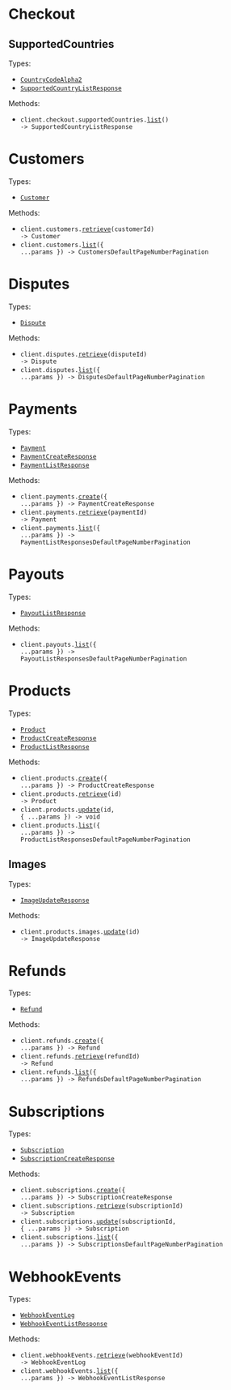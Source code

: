 # Checkout

## SupportedCountries

Types:

- <code><a href="./src/resources/checkout/supported-countries.ts">CountryCodeAlpha2</a></code>
- <code><a href="./src/resources/checkout/supported-countries.ts">SupportedCountryListResponse</a></code>

Methods:

- <code title="get /checkout/supported_countries">client.checkout.supportedCountries.<a href="./src/resources/checkout/supported-countries.ts">list</a>() -> SupportedCountryListResponse</code>

# Customers

Types:

- <code><a href="./src/resources/customers.ts">Customer</a></code>

Methods:

- <code title="get /customers/{customer_id}">client.customers.<a href="./src/resources/customers.ts">retrieve</a>(customerId) -> Customer</code>
- <code title="get /customers">client.customers.<a href="./src/resources/customers.ts">list</a>({ ...params }) -> CustomersDefaultPageNumberPagination</code>

# Disputes

Types:

- <code><a href="./src/resources/disputes.ts">Dispute</a></code>

Methods:

- <code title="get /disputes/{dispute_id}">client.disputes.<a href="./src/resources/disputes.ts">retrieve</a>(disputeId) -> Dispute</code>
- <code title="get /disputes">client.disputes.<a href="./src/resources/disputes.ts">list</a>({ ...params }) -> DisputesDefaultPageNumberPagination</code>

# Payments

Types:

- <code><a href="./src/resources/payments.ts">Payment</a></code>
- <code><a href="./src/resources/payments.ts">PaymentCreateResponse</a></code>
- <code><a href="./src/resources/payments.ts">PaymentListResponse</a></code>

Methods:

- <code title="post /payments">client.payments.<a href="./src/resources/payments.ts">create</a>({ ...params }) -> PaymentCreateResponse</code>
- <code title="get /payments/{payment_id}">client.payments.<a href="./src/resources/payments.ts">retrieve</a>(paymentId) -> Payment</code>
- <code title="get /payments">client.payments.<a href="./src/resources/payments.ts">list</a>({ ...params }) -> PaymentListResponsesDefaultPageNumberPagination</code>

# Payouts

Types:

- <code><a href="./src/resources/payouts.ts">PayoutListResponse</a></code>

Methods:

- <code title="get /payouts">client.payouts.<a href="./src/resources/payouts.ts">list</a>({ ...params }) -> PayoutListResponsesDefaultPageNumberPagination</code>

# Products

Types:

- <code><a href="./src/resources/products/products.ts">Product</a></code>
- <code><a href="./src/resources/products/products.ts">ProductCreateResponse</a></code>
- <code><a href="./src/resources/products/products.ts">ProductListResponse</a></code>

Methods:

- <code title="post /products">client.products.<a href="./src/resources/products/products.ts">create</a>({ ...params }) -> ProductCreateResponse</code>
- <code title="get /products/{id}">client.products.<a href="./src/resources/products/products.ts">retrieve</a>(id) -> Product</code>
- <code title="patch /products/{id}">client.products.<a href="./src/resources/products/products.ts">update</a>(id, { ...params }) -> void</code>
- <code title="get /products">client.products.<a href="./src/resources/products/products.ts">list</a>({ ...params }) -> ProductListResponsesDefaultPageNumberPagination</code>

## Images

Types:

- <code><a href="./src/resources/products/images.ts">ImageUpdateResponse</a></code>

Methods:

- <code title="put /products/{id}/images">client.products.images.<a href="./src/resources/products/images.ts">update</a>(id) -> ImageUpdateResponse</code>

# Refunds

Types:

- <code><a href="./src/resources/refunds.ts">Refund</a></code>

Methods:

- <code title="post /refunds">client.refunds.<a href="./src/resources/refunds.ts">create</a>({ ...params }) -> Refund</code>
- <code title="get /refunds/{refund_id}">client.refunds.<a href="./src/resources/refunds.ts">retrieve</a>(refundId) -> Refund</code>
- <code title="get /refunds">client.refunds.<a href="./src/resources/refunds.ts">list</a>({ ...params }) -> RefundsDefaultPageNumberPagination</code>

# Subscriptions

Types:

- <code><a href="./src/resources/subscriptions.ts">Subscription</a></code>
- <code><a href="./src/resources/subscriptions.ts">SubscriptionCreateResponse</a></code>

Methods:

- <code title="post /subscriptions">client.subscriptions.<a href="./src/resources/subscriptions.ts">create</a>({ ...params }) -> SubscriptionCreateResponse</code>
- <code title="get /subscriptions/{subscription_id}">client.subscriptions.<a href="./src/resources/subscriptions.ts">retrieve</a>(subscriptionId) -> Subscription</code>
- <code title="patch /subscriptions/{subscription_id}">client.subscriptions.<a href="./src/resources/subscriptions.ts">update</a>(subscriptionId, { ...params }) -> Subscription</code>
- <code title="get /subscriptions">client.subscriptions.<a href="./src/resources/subscriptions.ts">list</a>({ ...params }) -> SubscriptionsDefaultPageNumberPagination</code>

# WebhookEvents

Types:

- <code><a href="./src/resources/webhook-events.ts">WebhookEventLog</a></code>
- <code><a href="./src/resources/webhook-events.ts">WebhookEventListResponse</a></code>

Methods:

- <code title="get /webhook_events/{webhook_event_id}">client.webhookEvents.<a href="./src/resources/webhook-events.ts">retrieve</a>(webhookEventId) -> WebhookEventLog</code>
- <code title="get /webhook_events">client.webhookEvents.<a href="./src/resources/webhook-events.ts">list</a>({ ...params }) -> WebhookEventListResponse</code>
